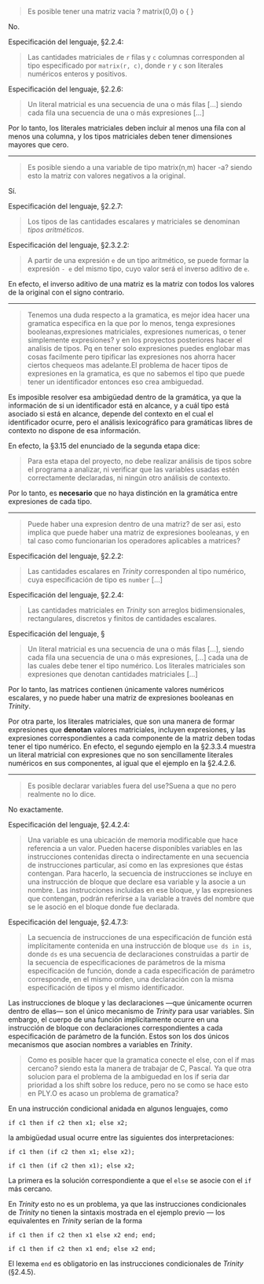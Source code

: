 > Es posible tener una matriz vacia ? matrix(0,0)  o  { }

No.

Especificación del lenguaje, §2.2.4:

> Las cantidades matriciales de `r` filas y `c` columnas corresponden
> al tipo especificado por `matrix(r, c)`, donde `r` y `c` son literales
> numéricos enteros y positivos.

Especificación del lenguaje, §2.2.6:

> Un literal matricial es una secuencia de una o más filas […] siendo
> cada fila una secuencia de una o más expresiones […]

Por lo tanto, los literales matriciales deben incluir al menos una fila con al menos una columna, y los tipos matriciales deben tener dimensiones mayores que cero.



---



> Es posible siendo a una variable de tipo matrix(n,m) hacer  -a? siendo esto
> la matriz con valores negativos a la original.

Sí.

Especificación del lenguaje, §2.2.7:

> Los tipos de las cantidades escalares y matriciales se denominan
> *tipos aritméticos*.

Especificación del lenguaje, §2.3.2.2:

> A partir de una expresión `e` de un tipo aritmético, se puede formar la
> expresión `- e` del mismo tipo, cuyo valor será el inverso aditivo de `e`.

En efecto, el inverso aditivo de una matriz es la matriz con todos los valores de la original con el signo contrario.



---



> Tenemos una duda respecto a la gramatica, es mejor idea hacer una gramatica
> especifica en la que por lo menos, tenga expresiones booleanas,expresiones
> matriciales, expresiones numericas, o tener simplemente expresiones? y en
> los proyectos posteriores hacer el analisis de tipos. Pq en tener solo
> expresiones puedes englobar mas cosas facilmente pero tipificar las
> expresiones nos ahorra hacer ciertos chequeos mas adelante.El problema de
> hacer tipos de expresiones en la gramatica, es que no sabemos el tipo que
> puede tener un identificador entonces eso crea ambiguedad.

Es imposible resolver esa ambigüedad dentro de la gramática, ya que la información de si un identificador está en alcance, y a cuál tipo está asociado si está en alcance, depende del contexto en el cual el identificador ocurre, pero el análisis lexicográfico para gramáticas libres de contexto no dispone de esa información.

En efecto, la §3.15 del enunciado de la segunda etapa dice:

> Para esta etapa del proyecto, no debe realizar análisis de tipos sobre
> el programa a analizar, ni verificar que las variables usadas estén
> correctamente declaradas, ni ningún otro análisis de contexto.

Por lo tanto, es **necesario** que no haya distinción en la gramática entre expresiones de cada tipo.  



---



> Puede haber una expresion dentro de una matriz? de ser asi, esto implica que
> puede haber una matriz de expresiones booleanas, y en tal caso como
> funcionarian los operadores aplicables a matrices?

Especificación del lenguaje, §2.2.2:

> Las cantidades escalares en *Trinity* corresponden al tipo numérico,
> cuya especificación de tipo es `number` […]

Especificación del lenguaje, §2.2.4:

> Las cantidades matriciales en *Trinity* son arreglos bidimensionales,
> rectangulares, discretos y finitos de cantidades escalares.

Especificación del lenguaje, §

> Un literal matricial es una secuencia de una o más filas […], siendo
> cada fila una secuencia de una o más expresiones, […] cada una
> de las cuales debe tener el tipo numérico.  Los literales matriciales
> son expresiones que denotan cantidades matriciales […]

Por lo tanto, las matrices contienen únicamente valores numéricos escalares, y no puede haber una matriz de expresiones booleanas en *Trinity*.

Por otra parte, los literales matriciales, que son una manera de formar expresiones que **denotan** valores matriciales, incluyen expresiones, y las expresiones correspondientes a cada componente de la matriz deben todas tener el tipo numérico.  En efecto, el segundo ejemplo en la §2.3.3.4 muestra un literal matricial con expresiones que no son sencillamente literales numéricos en sus componentes, al igual que el ejemplo en la §2.4.2.6.



---



> Es posible declarar variables fuera del use?Suena a que no pero realmente no
> lo dice.

No exactamente.

Especificación del lenguaje, §2.4.2.4:

> Una variable es una ubicación de memoria modificable que hace
> referencia a un valor.  Pueden hacerse disponibles variables en
> las instrucciones contenidas directa o indirectamente en una
> secuencia de instrucciones particular, así como en las expresiones
> que éstas contengan.  Para hacerlo, la secuencia de instrucciones
> se incluye en una instrucción de bloque que declare esa variable y
> la asocie a un nombre.  Las instrucciones incluidas en ese bloque,
> y las expresiones que contengan, podrán referirse a la variable a
> través del nombre que se le asoció en el bloque donde fue
> declarada.

Especificación del lenguaje, §2.4.7.3:

> La secuencia de instrucciones de una especificación de función
> está implícitamente contenida en una instrucción de bloque
> `use ds in is`, donde `ds` es una secuencia de declaraciones
> construidas a partir de la secuencia de especificaciones de
> parámetros de la misma especificación de función, donde a cada
> especificación de parámetro corresponde, en el mismo orden,
> una declaración con la misma especificación de tipos y el mismo
> identificador.

Las instrucciones de bloque y las declaraciones —que únicamente ocurren dentro de ellas— son el único mecanismo de *Trinity* para usar variables.  Sin embargo, el cuerpo de una función implícitamente ocurre en una instrucción de bloque con declaraciones correspondientes a cada especificación de parámetro de la función.  Estos son los dos únicos mecanismos que asocian nombres a variables en *Trinity*.

> Como es posible hacer que la gramatica conecte el else, con el if mas
> cercano? siendo esta la manera de trabajar de C, Pascal. Ya que otra
> solucion para el problema de la ambiguedad en los if seria dar prioridad a
> los shift sobre los reduce, pero no se como se hace esto en PLY.O es acaso
> un problema de gramatica?

En una instrucción condicional anidada en algunos lenguajes, como

    if c1 then if c2 then x1; else x2;

la ambigüedad usual ocurre entre las siguientes dos interpretaciones:

    if c1 then (if c2 then x1; else x2);

    if c1 then (if c2 then x1); else x2;

La primera es la solución correspondiente a que el `else` se asocie con el `if` más cercano.

En *Trinity* esto no es un problema, ya que las instrucciones condicionales de *Trinity* no tienen la sintaxis mostrada en el ejemplo previo — los equivalentes en *Trinity* serían de la forma

    if c1 then if c2 then x1 else x2 end; end;

    if c1 then if c2 then x1 end; else x2 end;

El lexema `end` es obligatorio en las instrucciones condicionales de *Trinity* (§2.4.5).
